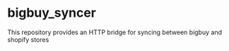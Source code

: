 # bigbuy_syncer

This repository provides an HTTP bridge for syncing between bigbuy and shopify stores